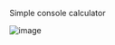 Simple console calculator

![image](https://user-images.githubusercontent.com/86486142/148812799-c1ce6800-af06-4273-8a21-bf8fc53cc3da.png)
